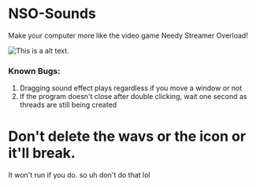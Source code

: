 # NSO-Sounds
Make your computer more like the video game Needy Streamer Overload!

![This is a alt text.](https://media.tenor.com/XWU5Jry6C3UAAAAC/needy-streamer-overload-needy-girl-overdose.gif "🙏BLESS🙏")

### Known Bugs:
1. Dragging sound effect plays regardless if you move a window or not
2. If the program doesn't close after double clicking, wait one second as threads are still being created

# Don't delete the wavs or the icon or it'll break.
It won't run if you do. so uh don't do that lol
